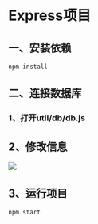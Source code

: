 # Express项目

## 一、安装依赖

`npm install`

## 二、连接数据库

### 1、打开util/db/db.js

## 2、修改信息

<img src="https://raw.githubusercontent.com/cyldstore/GraduationProject/master/picture/Snipaste_2023-05-20_22-49-31.png">

## 3、运行项目

`npm start`

